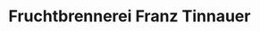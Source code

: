 ---
title: "Fruchtbrennerei Franz Tinnauer"
url: /gamlitz/fruchtbrennerei-franz-tinnauer/
shop: Hofladen
---